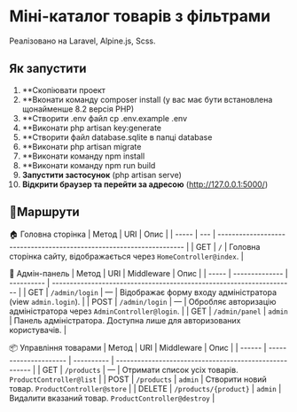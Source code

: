 # Міні-каталог товарів з фільтрами

Реалізовано на Laravel, Alpine.js, Scss.

## Як запустити

1. **Скопіювати проект
2. **Вконати команду composer install (у вас має бути встановлена щонайменше 8.2 версія PHP)
3. **Створити .env файл cp .env.example .env
4. **Виконати php artisan key:generate
5. **Cтворити файл database.sqlite в папцi database
6. **Виконати php artisan migrate
7. **Виконати команду npm install
8. **Виконати команду npm run build
9. **Запустити застосунок** (php artisan serve)
3. **Відкрити браузер та перейти за адресою** (http://127.0.0.1:5000/)

## 📌Маршрути

🏠 Головна сторінка
| Метод | URI | Опис                                                                 |
| ----- | --- | -------------------------------------------------------------------- |
| GET   | `/` | Головна сторінка сайту, відображається через `HomeController@index`. |

🔐 Адмін-панель
| Метод | URI            | Middleware | Опис                                                                 |
| ----- | -------------- | ---------- | -------------------------------------------------------------------- |
| GET   | `/admin/login` | —          | Відображає форму входу адміністратора (view `admin.login`).          |
| POST  | `/admin/login` | —          | Обробляє авторизацію адміністратора через `AdminController@login`.   |
| GET   | `/admin/panel` | `admin`    | Панель адміністратора. Доступна лише для авторизованих користувачів. |

📦 Управління товарами
| Метод  | URI                   | Middleware | Опис                                                   |
| ------ | --------------------- | ---------- | ------------------------------------------------------ |
| GET    | `/products`           | —          | Отримати список усіх товарів. `ProductController@list` |
| POST   | `/products`           | `admin`    | Створити новий товар. `ProductController@store`        |
| DELETE | `/products/{product}` | `admin`    | Видалити вказаний товар. `ProductController@destroy`   |
